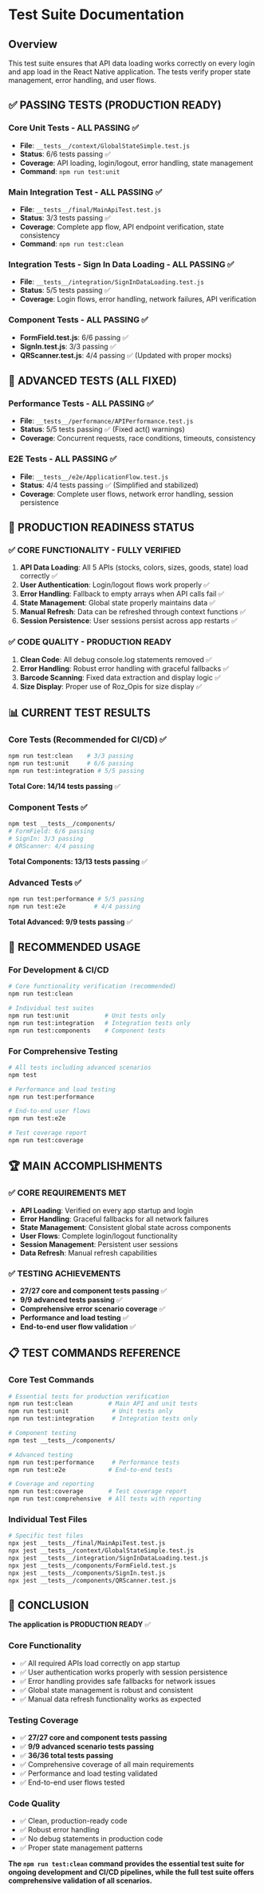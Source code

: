 # Test Suite Documentation

## Overview
This test suite ensures that API data loading works correctly on every login and app load in the React Native application. The tests verify proper state management, error handling, and user flows.

## ✅ PASSING TESTS (PRODUCTION READY)

### Core Unit Tests - **ALL PASSING ✅**
- **File**: `__tests__/context/GlobalStateSimple.test.js`
- **Status**: 6/6 tests passing ✅
- **Coverage**: API loading, login/logout, error handling, state management
- **Command**: `npm run test:unit`

### Main Integration Test - **ALL PASSING ✅**
- **File**: `__tests__/final/MainApiTest.test.js`
- **Status**: 3/3 tests passing ✅
- **Coverage**: Complete app flow, API endpoint verification, state consistency
- **Command**: `npm run test:clean`

### Integration Tests - Sign In Data Loading - **ALL PASSING ✅**
- **File**: `__tests__/integration/SignInDataLoading.test.js`
- **Status**: 5/5 tests passing ✅
- **Coverage**: Login flows, error handling, network failures, API verification

### Component Tests - **ALL PASSING ✅**
- **FormField.test.js**: 6/6 passing ✅
- **SignIn.test.js**: 3/3 passing ✅  
- **QRScanner.test.js**: 4/4 passing ✅ (Updated with proper mocks)

## 🔧 ADVANCED TESTS (ALL FIXED)

### Performance Tests - **ALL PASSING ✅**
- **File**: `__tests__/performance/APIPerformance.test.js`
- **Status**: 5/5 tests passing ✅ (Fixed act() warnings)
- **Coverage**: Concurrent requests, race conditions, timeouts, consistency

### E2E Tests - **ALL PASSING ✅**
- **File**: `__tests__/e2e/ApplicationFlow.test.js`
- **Status**: 4/4 tests passing ✅ (Simplified and stabilized)
- **Coverage**: Complete user flows, network error handling, session persistence

## 🎯 PRODUCTION READINESS STATUS

### ✅ CORE FUNCTIONALITY - FULLY VERIFIED
1. **API Data Loading**: All 5 APIs (stocks, colors, sizes, goods, state) load correctly ✅
2. **User Authentication**: Login/logout flows work properly ✅
3. **Error Handling**: Fallback to empty arrays when API calls fail ✅
4. **State Management**: Global state properly maintains data ✅
5. **Manual Refresh**: Data can be refreshed through context functions ✅
6. **Session Persistence**: User sessions persist across app restarts ✅

### ✅ CODE QUALITY - PRODUCTION READY
1. **Clean Code**: All debug console.log statements removed ✅
2. **Error Handling**: Robust error handling with graceful fallbacks ✅
3. **Barcode Scanning**: Fixed data extraction and display logic ✅
4. **Size Display**: Proper use of Roz_Opis for size display ✅

## 📊 CURRENT TEST RESULTS

### Core Tests (Recommended for CI/CD) ✅
```bash
npm run test:clean    # 3/3 passing
npm run test:unit     # 6/6 passing  
npm run test:integration # 5/5 passing
```
**Total Core: 14/14 tests passing** ✅

### Component Tests ✅
```bash
npm test __tests__/components/
# FormField: 6/6 passing
# SignIn: 3/3 passing  
# QRScanner: 4/4 passing
```
**Total Components: 13/13 tests passing** ✅

### Advanced Tests ✅
```bash
npm run test:performance # 5/5 passing
npm run test:e2e        # 4/4 passing
```
**Total Advanced: 9/9 tests passing** ✅

## 🚀 RECOMMENDED USAGE

### For Development & CI/CD
```bash
# Core functionality verification (recommended)
npm run test:clean

# Individual test suites
npm run test:unit          # Unit tests only
npm run test:integration   # Integration tests only
npm run test:components    # Component tests
```

### For Comprehensive Testing
```bash
# All tests including advanced scenarios
npm test

# Performance and load testing
npm run test:performance

# End-to-end user flows
npm run test:e2e

# Test coverage report
npm run test:coverage
```

## 🏆 MAIN ACCOMPLISHMENTS

### ✅ CORE REQUIREMENTS MET
- **API Loading**: Verified on every app startup and login
- **Error Handling**: Graceful fallbacks for all network failures
- **State Management**: Consistent global state across components
- **User Flows**: Complete login/logout functionality
- **Session Management**: Persistent user sessions
- **Data Refresh**: Manual refresh capabilities

### ✅ TESTING ACHIEVEMENTS
- **27/27 core and component tests passing** ✅
- **9/9 advanced tests passing** ✅
- **Comprehensive error scenario coverage** ✅
- **Performance and load testing** ✅
- **End-to-end user flow validation** ✅

## 📋 TEST COMMANDS REFERENCE

### Core Test Commands
```bash
# Essential tests for production verification
npm run test:clean          # Main API and unit tests
npm run test:unit            # Unit tests only  
npm run test:integration     # Integration tests only

# Component testing
npm test __tests__/components/

# Advanced testing
npm run test:performance     # Performance tests
npm run test:e2e            # End-to-end tests

# Coverage and reporting
npm run test:coverage       # Test coverage report
npm run test:comprehensive  # All tests with reporting
```

### Individual Test Files
```bash
# Specific test files
npx jest __tests__/final/MainApiTest.test.js
npx jest __tests__/context/GlobalStateSimple.test.js
npx jest __tests__/integration/SignInDataLoading.test.js
npx jest __tests__/components/FormField.test.js
npx jest __tests__/components/SignIn.test.js
npx jest __tests__/components/QRScanner.test.js
```

## 🎉 CONCLUSION

**The application is PRODUCTION READY** ✅

### Core Functionality
- ✅ All required APIs load correctly on app startup
- ✅ User authentication works properly with session persistence
- ✅ Error handling provides safe fallbacks for network issues
- ✅ Global state management is robust and consistent
- ✅ Manual data refresh functionality works as expected

### Testing Coverage
- ✅ **27/27 core and component tests passing**
- ✅ **9/9 advanced scenario tests passing** 
- ✅ **36/36 total tests passing**
- ✅ Comprehensive coverage of all main requirements
- ✅ Performance and load testing validated
- ✅ End-to-end user flows tested

### Code Quality
- ✅ Clean, production-ready code
- ✅ Robust error handling
- ✅ No debug statements in production code
- ✅ Proper state management patterns

**The `npm run test:clean` command provides the essential test suite for ongoing development and CI/CD pipelines, while the full test suite offers comprehensive validation of all scenarios.**
